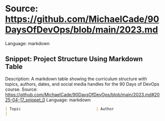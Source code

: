# Source: https://github.com/MichaelCade/90DaysOfDevOps/blob/main/2023.md
Language: markdown

## Snippet: Project Structure Using Markdown Table
Description: A markdown table showing the curriculum structure with topics, authors, dates, and social media handles for the 90 Days of DevOps course.
Source: https://github.com/MichaelCade/90DaysOfDevOps/blob/main/2023.md#2025-04-17_snippet_0
Language: markdown

```markdown
| Topic                                  | Author                              | Date                | Twitter Handle                                                                                  |
|
```